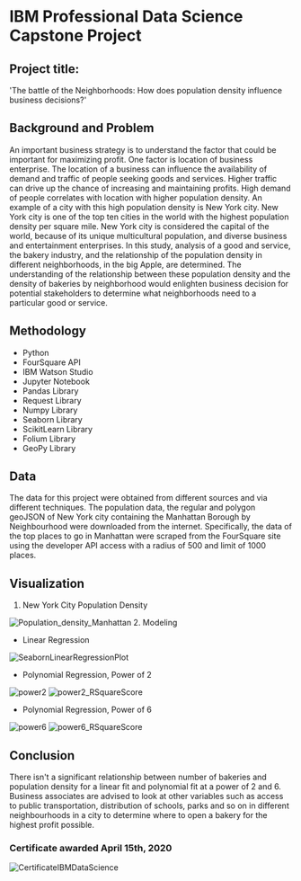 # IBM Professional Data Science Capstone Project

## Project title: 
'The battle of the Neighborhoods: How does population density influence business decisions?'

## Background and Problem

An important business strategy is to understand the factor that could be important for maximizing
profit. One factor is location of business enterprise. The location of a business can influence the
availability of demand and traffic of people seeking goods and services. Higher traffic can drive up
the chance of increasing and maintaining profits. High demand of people correlates with location
with higher population density. An example of a city with this high population density is New York
city. New York city is one of the top ten cities in the world with the highest population density per
square mile. New York city is considered the capital of the world, because of its unique
multicultural population, and diverse business and entertainment enterprises. In this study, analysis
of a good and service, the bakery industry, and the relationship of the population density in
different neighborhoods, in the big Apple, are determined. The understanding of the relationship
between these population density and the density of bakeries by neighborhood would enlighten
business decision for potential stakeholders to determine what neighborhoods need to a particular
good or service.

## Methodology 

* Python
* FourSquare API
* IBM Watson Studio
* Jupyter Notebook
* Pandas Library
* Request Library
* Numpy Library 
* Seaborn Library
* ScikitLearn Library
* Folium Library
* GeoPy Library

## Data

The data for this project were obtained from different sources and via different techniques. The
population data, the regular and polygon geoJSON of New York city containing the Manhattan
Borough by Neighbourhood were downloaded from the internet. Specifically, the data of the top places to
go in Manhattan were scraped from the FourSquare site using the developer API access with a radius of 500 and limit of 1000 places.

## Visualization 

1. New York City Population Density

![Population_density_Manhattan](https://user-images.githubusercontent.com/59964869/97740688-08455c00-1ab8-11eb-83c4-308176564831.JPG)
2. Modeling
* Linear Regression

![SeabornLinearRegressionPlot](https://user-images.githubusercontent.com/59964869/97741284-d4b70180-1ab8-11eb-8488-3f4a2d98d4c6.JPG)

* Polynomial Regression, Power of 2

![power2](https://user-images.githubusercontent.com/59964869/97741294-d8e31f00-1ab8-11eb-8693-0b26945930bf.JPG)
![power2_RSquareScore](https://user-images.githubusercontent.com/59964869/97741305-dd0f3c80-1ab8-11eb-8a27-6b5f48f86d65.JPG)

* Polynomial Regression, Power of 6

![power6](https://user-images.githubusercontent.com/59964869/97741319-e6000e00-1ab8-11eb-9001-36ccc6366d4a.JPG)
![power6_RSquareScore](https://user-images.githubusercontent.com/59964869/97741326-ea2c2b80-1ab8-11eb-8299-2f9d9455b11f.JPG)

## Conclusion
There isn't a significant relationship between number of bakeries and population density for
a linear fit and polynomial fit at a power of 2 and 6. Business associates are advised to look at other variables such as access to public
transportation, distribution of schools, parks and so on in different neighbourhoods in a city to
determine where to open a bakery for the highest profit possible.

### Certificate awarded April 15th, 2020
![CertificateIBMDataScience](https://user-images.githubusercontent.com/59964869/97740948-5ce8d700-1ab8-11eb-9c65-ef46805c5597.JPG)
